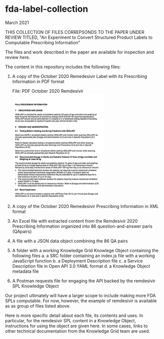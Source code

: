 # fda-label-collection

March 2021

THIS COLLECTION OF FILES CORREPSONDS TO THE PAPER UNDER REVIEW TITLED, "An Experiment to Convert Structured Product Labels to Computable Prescribing Information"

The files and work described in the paper are available for inspection and review here.

The content in this repository includes the following files:

1. A copy of the October 2020 Remedesivir Label with its Prescribing Information in PDF format

   File: PDF October 2020 Remdesivir 
   <img src ="https://github.com/kgrid-objects/fda-label-collection/blob/main/readmeImages/ImageOfPDF.png" width = "300">
   


2. A copy of the October 2020 Remedesivir Prescribing Information in XML format
4. An Excel file with extracted content from the Remdesivir 2020 Prescribing Information organized into 86 question-and-answer paris (QApairs)
5. A file with a JSON data object combining the 86 QA pairs
6. A folder with a working Knowledge Grid Knowlege Object containing the following files
      a. a SRC folder containing an index.js file with a working JavaScript function 
      b. a Deployment Description file
      c. a Service Description file in Open API 3.0 YAML format
      d. a Knowledge Object metadata file
6. A Postman requests file for engaging the API backed by the remdesivir SPL Knowledge Object

  
Our project ultimately will have a larger scope to include making more FDA SPLs computable. For now, however, the example of remdesivir is available as as group of files listed above.

Here is more specific detail about each file, its contents and uses. In particular, for the remdesivir SPL content in a Knowledge Object, instructions for using the object are given here. In some cases, links to other technical documentation from the Knowledge Grid team are used. 

 
